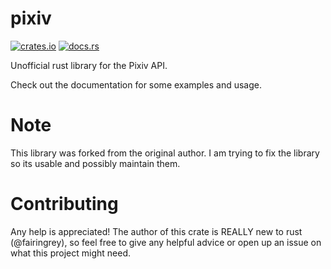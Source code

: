 # pixiv

[![crates.io](https://img.shields.io/crates/v/pixieve-rs.svg)](https://crates.io/crates/pixieve-rs)
[![docs.rs](https://docs.rs/pixieve-rs/badge.svg)](https://docs.rs/pixieve-rs/)

Unofficial rust library for the Pixiv API.

Check out the documentation for some examples and usage.

# Note

This library was forked from the original author.
I am trying to fix the library so its usable and possibly maintain them.

# Contributing

Any help is appreciated! The author of this crate is REALLY new to rust (@fairingrey), so feel free to give any helpful advice or open up an issue on what this project might need.
